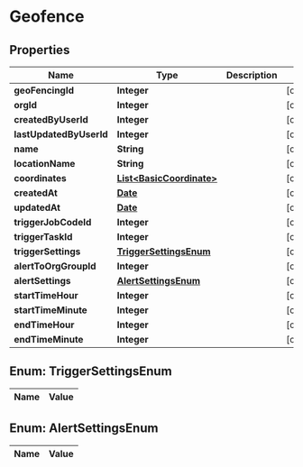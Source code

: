 

# Geofence

## Properties

Name | Type | Description | Notes
------------ | ------------- | ------------- | -------------
**geoFencingId** | **Integer** |  |  [optional]
**orgId** | **Integer** |  |  [optional]
**createdByUserId** | **Integer** |  |  [optional]
**lastUpdatedByUserId** | **Integer** |  |  [optional]
**name** | **String** |  |  [optional]
**locationName** | **String** |  |  [optional]
**coordinates** | [**List&lt;BasicCoordinate&gt;**](BasicCoordinate.md) |  |  [optional]
**createdAt** | [**Date**](Date.md) |  |  [optional]
**updatedAt** | [**Date**](Date.md) |  |  [optional]
**triggerJobCodeId** | **Integer** |  |  [optional]
**triggerTaskId** | **Integer** |  |  [optional]
**triggerSettings** | [**TriggerSettingsEnum**](#TriggerSettingsEnum) |  |  [optional]
**alertToOrgGroupId** | **Integer** |  |  [optional]
**alertSettings** | [**AlertSettingsEnum**](#AlertSettingsEnum) |  |  [optional]
**startTimeHour** | **Integer** |  |  [optional]
**startTimeMinute** | **Integer** |  |  [optional]
**endTimeHour** | **Integer** |  |  [optional]
**endTimeMinute** | **Integer** |  |  [optional]


## Enum: TriggerSettingsEnum

Name | Value
---- | -----


## Enum: AlertSettingsEnum

Name | Value
---- | -----




